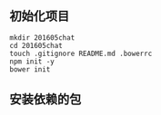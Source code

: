 ## 初始化项目
```
mkdir 201605chat
cd 201605chat
touch .gitignore README.md .bowerrc
npm init -y
bower init
```

## 安装依赖的包

